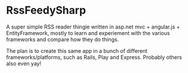 RssFeedySharp
=============

A super simple RSS reader thingie written in asp.net mvc + angular.js + EntityFramework, mostly to learn and experiement with the various frameworks and compare how they do things.

The plan is to create this same app in a bunch of different frameworks/platforms, such as Rails, Play and Express. Probably others also even yay!
